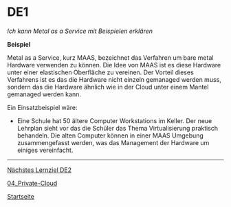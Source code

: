 # DE1
*Ich kann Metal as a Service mit Beispielen erklären*

**Beispiel**

Metal as a Service, kurz MAAS, bezeichnet das Verfahren um bare metal Hardware verwenden zu können.
Die Idee von MAAS ist es diese Hardware unter einer elastischen Oberfläche zu vereinen.
Der Vorteil dieses Verfahrens ist es das die Hardware nicht einzeln gemanaged werden muss, sondern das die Hardware ähnlich wie in der Cloud unter einem Mantel gemanaged werden kann. 

Ein Einsatzbeispiel wäre: 

- Eine Schule hat 50 ältere Computer Workstations im Keller. Der neue Lehrplan sieht vor das die Schüler das Thema Virtualisierung praktisch behandeln. Die alten Computer können in einer MAAS Umgebung zusammengefasst werden, was das Management der Hardware um einiges vereinfacht. 


___

[Nächstes Lernziel DE2](../04_Private-Cloud/DE2.md)

[04_Private-Cloud](../04_Private-Cloud)

[Startseite](https://github.com/ask-yo-girl-about-me/Project-Future)